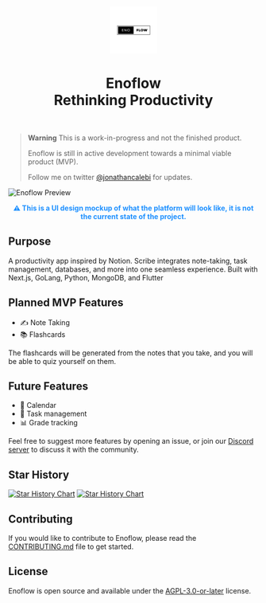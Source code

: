 <div align="center">
  <img src="https://github.com/jonathancaleb/enoflow/blob/main/public/logo.png?raw=true" alt="Enoflow logo" width="95">
  <h1>Enoflow <br> Rethinking Productivity</h1>
  <br>
</div>

> **Warning**
> This is a work-in-progress and not the finished product.
>
> Enoflow is still in active development towards a minimal viable product (MVP).
>
> Follow me on twitter [@jonathancalebi](https://twitter.com/jonathancalebi) for updates.

![Enoflow Preview](https://github.com/Enoflow-run/Enoflow/blob/main/public/_static/dark-dashboard-preview.jpg?raw=true)

<p align="center" style="color:dodgerblue;"><strong>⚠️ This is a UI design mockup of what the platform will look like, it is not the current state of the project.</strong></p>

## Purpose

A productivity app inspired by Notion. Scribe integrates note-taking, task management, databases, and more into one seamless experience. Built with Next.js, GoLang, Python, MongoDB, and Flutter

## Planned MVP Features

- ✍️ Note Taking
- 📚 Flashcards

The flashcards will be generated from the notes that you take, and you will be able to quiz yourself on them.

## Future Features

- 📅 Calendar
- 📝 Task management
- 📊 Grade tracking

Feel free to suggest more features by opening an issue, or join our [Discord server](https://discord.gg/ewKmQd8kYm) to discuss it with the community.

## Star History

[![Star History Chart](https://api.star-history.com/svg?repos=Enoflow-run/Enoflow#gh-light-mode-only)](https://star-history.com/#Enoflow-run/Enoflow#gh-light-mode-only)
[![Star History Chart](https://api.star-history.com/svg?repos=Enoflow-run/Enoflow&theme=dark#gh-dark-mode-only)](https://star-history.com/#Enoflow-run/Enoflow#gh-dark-mode-only)

## Contributing

If you would like to contribute to Enoflow, please read the [CONTRIBUTING.md](./CONTRIBUTING.md) file to get started.

## License

Enoflow is open source and available under the [AGPL-3.0-or-later](./LICENSE) license.
